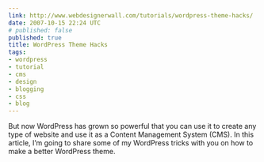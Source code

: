 ```yaml
---
link: http://www.webdesignerwall.com/tutorials/wordpress-theme-hacks/
date: 2007-10-15 22:24 UTC
# published: false
published: true
title: WordPress Theme Hacks
tags:
- wordpress
- tutorial
- cms
- design
- blogging
- css
- blog
---
```


But now WordPress has grown so powerful that you can use it to create any type of website and use it as a Content Management System (CMS). In this article, I’m going to share some of my WordPress tricks with you on how to make a better WordPress theme.
